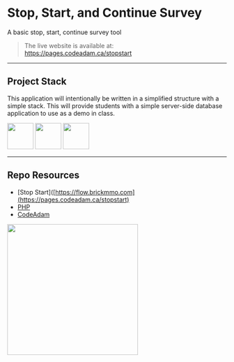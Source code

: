# Stop, Start, and Continue Survey

A basic stop, start, continue survey tool

> The live website is available at:  
> https://pages.codeadam.ca/stopstart

---

## Project Stack

This application will intentionally be written in a simplified structure with a simple stack. This will provide students with a simple server-side database application to use as a demo in class.

<img src="https://console.codeadam.ca/api/image/php" width="60"> <img src="https://console.codeadam.ca/api/image/mysql" width="60"> <img src="https://console.codeadam.ca/api/image/w3css" width="60">

---

## Repo Resources

- [Stop Start]([https://flow.brickmmo.com](https://pages.codeadam.ca/stopstart)
- [PHP](https://php.net)
- [CodeAdam](https://codeadam.ca)

<a href="https://brickmmo.com">
<img src="https://brickmmo.com/images/brickmmo-logo-horizontal.jpg" width="300">
</a>
